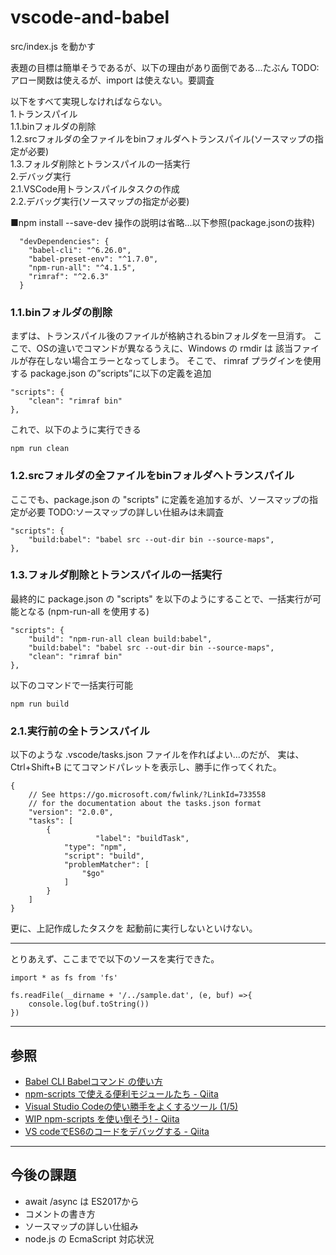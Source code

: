 # vscode-and-babel

src/index.js を動かす  

表題の目標は簡単そうであるが、以下の理由があり面倒である...たぶん
TODO: アロー関数は使えるが、import は使えない。要調査

以下をすべて実現しなければならない。  
1.トランスパイル  
1.1.binフォルダの削除  
1.2.srcフォルダの全ファイルをbinフォルダへトランスパイル(ソースマップの指定が必要)  
1.3.フォルダ削除とトランスパイルの一括実行  
2.デバッグ実行  
2.1.VSCode用トランスパイルタスクの作成  
2.2.デバッグ実行(ソースマップの指定が必要)  

■npm install --save-dev 操作の説明は省略...以下参照(package.jsonの抜粋)
```
  "devDependencies": {
    "babel-cli": "^6.26.0",
    "babel-preset-env": "^1.7.0",
    "npm-run-all": "^4.1.5",
    "rimraf": "^2.6.3"
  }
```

### 1.1.binフォルダの削除
まずは、トランスパイル後のファイルが格納されるbinフォルダを一旦消す。
ここで、OSの違いでコマンドが異なるうえに、Windows の rmdir は 該当ファイルが存在しない場合エラーとなってしまう。
そこで、 rimraf プラグインを使用する
package.json の”scripts”に以下の定義を追加
```
"scripts": {
    "clean": "rimraf bin"
},
```
これで、以下のように実行できる
```
npm run clean
```

### 1.2.srcフォルダの全ファイルをbinフォルダへトランスパイル
ここでも、package.json の "scripts" に定義を追加するが、ソースマップの指定が必要
TODO:ソースマップの詳しい仕組みは未調査
```
"scripts": {
    "build:babel": "babel src --out-dir bin --source-maps",
},
```

### 1.3.フォルダ削除とトランスパイルの一括実行
最終的に package.json の "scripts" を以下のようにすることで、一括実行が可能となる
(npm-run-all を使用する)
```
"scripts": {
    "build": "npm-run-all clean build:babel",
    "build:babel": "babel src --out-dir bin --source-maps",
    "clean": "rimraf bin"
},
```
以下のコマンドで一括実行可能
```
npm run build
```

### 2.1.実行前の全トランスパイル
以下のような .vscode/tasks.json ファイルを作ればよい...のだが、
実は、Ctrl+Shift+B にてコマンドパレットを表示し、勝手に作ってくれた。
```
{
    // See https://go.microsoft.com/fwlink/?LinkId=733558
    // for the documentation about the tasks.json format
    "version": "2.0.0",
    "tasks": [
        {
                   "label": "buildTask",
            "type": "npm",
            "script": "build",
            "problemMatcher": [
                "$go"
            ]
        }
    ]
}
```
更に、上記作成したタスクを 起動前に実行しないといけない。

---
とりあえず、ここまでで以下のソースを実行できた。
```
import * as fs from 'fs'

fs.readFile(__dirname + '/../sample.dat', (e, buf) =>{
    console.log(buf.toString())
})
```
---
## 参照
- [Babel CLI Babelコマンド の使い方](https://mae.chab.in/archives/2845)
- [npm-scripts で使える便利モジュールたち - Qiita](https://qiita.com/mysticatea/items/12bb6579b9155fd74586)
- [Visual Studio Codeの使い勝手をよくするツール (1/5)](http://www.atmarkit.co.jp/ait/articles/1509/08/news019.html)
- [WIP npm-scripts を使い倒そう! - Qiita](https://qiita.com/mysticatea/items/e9bf581fb28c5f1cd660)
- [VS codeでES6のコードをデバッグする - Qiita](https://qiita.com/muiscript/items/ec2e93f631894fcbecb8)

---
## 今後の課題
* await /async は ES2017から
* コメントの書き方
* ソースマップの詳しい仕組み
* node.js の EcmaScript 対応状況
